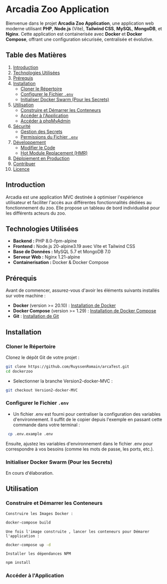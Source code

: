 # Arcadia Zoo Application

Bienvenue dans le projet **Arcadia Zoo Application**, une application web moderne utilisant **PHP**, **Node.js** (Vite), **Tailwind CSS**, **MySQL**, **MongoDB**, et **Nginx**. Cette application est containerisée avec **Docker** et **Docker Compose**, offrant une configuration sécurisée, centralisée et évolutive.

## Table des Matières

1. [Introduction](#introduction)
2. [Technologies Utilisées](#technologies-utilisées)
3. [Prérequis](#prérequis)
4. [Installation](#installation)
    - [Cloner le Répertoire](#cloner-le-répertoire)
    - [Configurer le Fichier `.env`](#configurer-le-fichier-env)
    - [Initialiser Docker Swarm (Pour les Secrets)](#initialiser-docker-swarm-pour-les-secrets)
5. [Utilisation](#utilisation)
    - [Construire et Démarrer les Conteneurs](#construire-et-démarrer-les-conteneurs)
    - [Accéder à l'Application](#accéder-à-lapplication)
    - [Accéder à phpMyAdmin](#accéder-à-phpmyadmin)
6. [Sécurité](#sécurité)
    - [Gestion des Secrets](#gestion-des-secrets)
    - [Permissions du Fichier `.env`](#permissions-du-fichier-env)
7. [Développement](#développement)
    - [Modifier le Code](#modifier-le-code)
    - [Hot Module Replacement (HMR)](#hot-module-replacement-hmr)
8. [Déploiement en Production](#déploiement-en-production)
9. [Contribuer](#contribuer)
10. [Licence](#licence)


## Introduction

Arcadia est une application MVC destinée à optimiser l'expérience utilisateur et faciliter l'accès aux différentes fonctionnalités dédiées au fonctionnement du zoo. Elle propose un tableau de bord individualisé pour les différents acteurs du zoo.

## Technologies Utilisées

- **Backend :** PHP 8.0-fpm-alpine
- **Frontend :** Node.js 20-alpine3.19 avec Vite et Tailwind CSS
- **Base de Données :** MySQL 5.7 et MongoDB 7.0
- **Serveur Web :** Nginx 1.21-alpine
- **Containerisation :** Docker & Docker Compose

## Prérequis

Avant de commencer, assurez-vous d'avoir les éléments suivants installés sur votre machine :

- **Docker** (version >= 20.10) : [Installation de Docker](https://docs.docker.com/get-docker/)
- **Docker Compose** (version >= 1.29) : [Installation de Docker Compose](https://docs.docker.com/compose/install/)
- **Git** : [Installation de Git](https://git-scm.com/book/en/v2/Getting-Started-Installing-Git)

## Installation

### Cloner le Répertoire

Clonez le dépôt Git de votre projet :

```bash
git clone https://github.com/RuyssenRomain/arcaTest.git
cd dockerzoo
```
 - Selectionner la branche Version2-docker-MVC :

```bash 
git checkout Version2-docker-MVC
```

### Configurer le Fichier `.env`

 - Un fichier .env est fourni pour centraliser la configuration des variables d'environnement. Il suffit de le copier depuis l'exemple en passant cette commande dans votre terminal :

```bash
 cp .env.example .env
 ```
Ensuite, ajustez les variables d'environnement dans le fichier .env pour correspondre à vos besoins (comme les mots de passe, les ports, etc.).

### Initialiser Docker Swarm (Pour les Secrets)
En cours d'élaboration.

## Utilisation

### Construire et Démarrer les Conteneurs
    Construire les Images Docker :

```bash
docker-compose build
```
    
    Une fois l'image construite , lancer les conteneurs pour Démarer l'application : 

```bash
docker-compose up -d
```
    Installer les dépendances NPM
```bash 
npm install
```
### Accéder à l'Application

